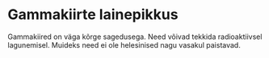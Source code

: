 # Gammakiirte lainepikkus

Gammakiired on väga kõrge sagedusega. Need võivad tekkida radioaktiivsel
lagunemisel. Muideks need ei ole helesinised nagu vasakul paistavad.
